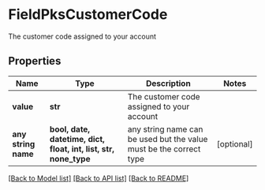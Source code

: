 # FieldPksCustomerCode

The customer code assigned to your account

## Properties
Name | Type | Description | Notes
------------ | ------------- | ------------- | -------------
**value** | **str** | The customer code assigned to your account | 
**any string name** | **bool, date, datetime, dict, float, int, list, str, none_type** | any string name can be used but the value must be the correct type | [optional]

[[Back to Model list]](../README.md#documentation-for-models) [[Back to API list]](../README.md#documentation-for-api-endpoints) [[Back to README]](../README.md)


